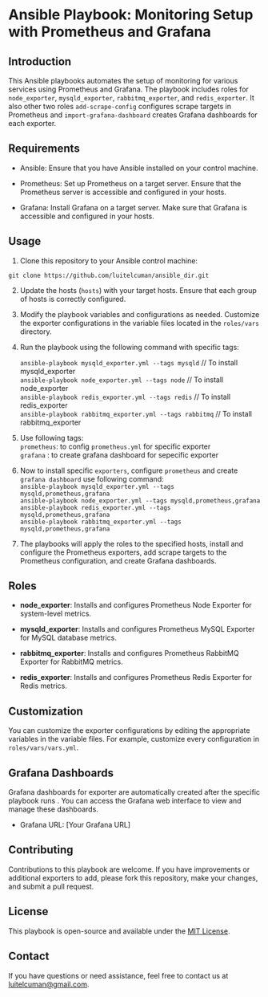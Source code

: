 # Ansible Playbook: Monitoring Setup with Prometheus and Grafana

## Introduction

This Ansible playbooks automates the setup of monitoring for various services using Prometheus and Grafana. The playbook includes roles for `node_exporter`, `mysqld_exporter`, `rabbitmq_exporter`, and `redis_exporter`. It also other two roles `add-scrape-config` configures scrape targets in Prometheus and `import-grafana-dashboard` creates Grafana dashboards for each exporter.

## Requirements

- Ansible: Ensure that you have Ansible installed on your control machine.

- Prometheus: Set up Prometheus on a target server. Ensure that the Prometheus server is accessible and configured in your hosts.

- Grafana: Install Grafana on a target server. Make sure that Grafana is accessible and configured in your hosts.

## Usage

1. Clone this repository to your Ansible control machine:

`git clone https://github.com/luitelcuman/ansible_dir.git`


2. Update the hosts (`hosts`) with your target hosts. Ensure that each group of hosts is correctly configured.

3. Modify the playbook variables and configurations as needed. Customize the exporter configurations in the variable files located in the `roles/vars` directory.

4. Run the playbook using the following command with specific tags:

    `ansible-playbook mysqld_exporter.yml --tags mysqld` // To install mysqld_exporter   
    `ansible-playbook node_exporter.yml --tags node` // To install node_exporter  
    `ansible-playbook redis_exporter.yml --tags redis` // To install redis_exporter  
    `ansible-playbook rabbitmq_exporter.yml --tags rabbitmq` // To install rabbitmq_exporter  

5. Use following tags:  
    `prometheus`: to config `prometheus.yml` for specific exporter  
    `grafana` : to create grafana dashboard for sepecific exporter  
6. Now to install specific `exporters`, configure `prometheus` and create `grafana dashboard` use following command:  
    `ansible-playbook mysqld_exporter.yml --tags mysqld,prometheus,grafana`  
    `ansible-playbook node_exporter.yml --tags mysqld,prometheus,grafana`  
    `ansible-playbook redis_exporter.yml --tags mysqld,prometheus,grafana`  
    `ansible-playbook rabbitmq_exporter.yml --tags mysqld,prometheus,grafana`  

7. The playbooks will apply the roles to the specified hosts, install and configure the Prometheus exporters, add scrape targets to the Prometheus configuration, and create Grafana dashboards.

## Roles

- **node_exporter**: Installs and configures Prometheus Node Exporter for system-level metrics.

- **mysqld_exporter**: Installs and configures Prometheus MySQL Exporter for MySQL database metrics.

- **rabbitmq_exporter**: Installs and configures Prometheus RabbitMQ Exporter for RabbitMQ metrics.

- **redis_exporter**: Installs and configures Prometheus Redis Exporter for Redis metrics.

## Customization

You can customize the exporter configurations by editing the appropriate variables in the variable files. For example, customize every configuration in `roles/vars/vars.yml`.

## Grafana Dashboards

Grafana dashboards for exporter are automatically created after the specific playbook runs . You can access the Grafana web interface to view and manage these dashboards.

- Grafana URL: [Your Grafana URL]

## Contributing

Contributions to this playbook are welcome. If you have improvements or additional exporters to add, please fork this repository, make your changes, and submit a pull request.

## License

This playbook is open-source and available under the [MIT License](LICENSE).

## Contact

If you have questions or need assistance, feel free to contact us at luitelcuman@gmail.com.

